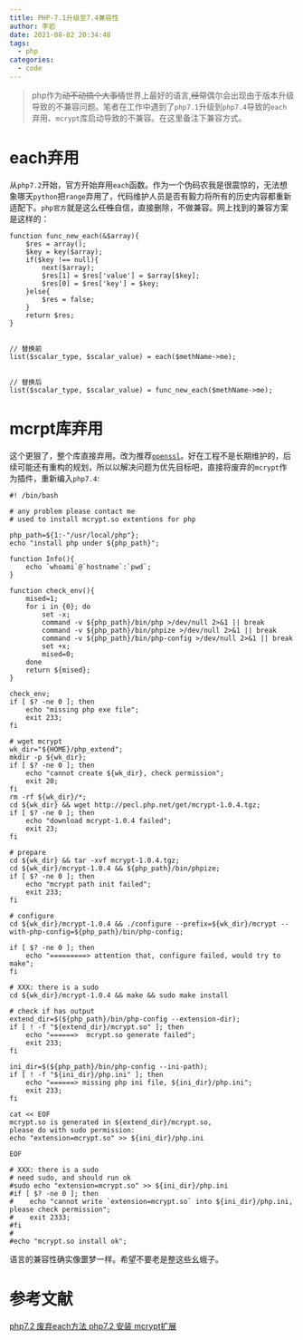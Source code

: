 ```yaml
---
title: PHP-7.1升级至7.4兼容性
author: 李岩
date: 2021-08-02 20:34:48
tags:
  - php
categories:
  - code
---
```

> php作为<del>动不动搞个大事情</del>世界上最好的语言,<del>经常</del>偶尔会出现由于版本升级导致的不兼容问题。笔者在工作中遇到了`php7.1`升级到`php7.4`导致的`each`弃用、`mcrypt`库启动导致的不兼容。在这里备注下兼容方式。
<!--more-->
# each弃用
从`php7.2`开始，官方开始弃用`each`函数。作为一个伪码农我是很震惊的，无法想象哪天`python`把`range`弃用了，代码维护人员是否有毅力将所有的历史内容都重新适配下。`php官方`就是这么<del>任性</del>自信，直接删除，不做兼容。网上找到的兼容方案是这样的：
```  
function func_new_each(&$array){
    $res = array();
    $key = key($array);
    if($key !== null){
        next($array);
        $res[1] = $res['value'] = $array[$key];
        $res[0] = $res['key'] = $key;
    }else{
        $res = false;
    }
    return $res;
}
 
 
// 替换前
list($scalar_type, $scalar_value) = each($methName->me);
 
 
// 替换后
list($scalar_type, $scalar_value) = func_new_each($methName->me);

```

# mcrpt库弃用
这个更狠了，整个库直接弃用。改为推荐[`openssl`](https://www.php.net/manual/zh/ref.openssl.php)。好在工程不是长期维护的，后续可能还有重构的规划，所以以解决问题为优先目标吧，直接将废弃的`mcrypt`作为插件，重新编入`php7.4`:

```  
#! /bin/bash
 
# any problem please contact me
# used to install mcrypt.so extentions for php
 
php_path=${1:-"/usr/local/php"};
echo "install php under ${php_path}";
 
function Info(){
    echo `whoami`@`hostname`:`pwd`;
}
 
function check_env(){
    mised=1;
    for i in {0}; do
        set -x;
        command -v ${php_path}/bin/php >/dev/null 2>&1 || break
        command -v ${php_path}/bin/phpize >/dev/null 2>&1 || break
        command -v ${php_path}/bin/php-config >/dev/null 2>&1 || break
        set +x;
        mised=0;
    done
    return ${mised};
}
 
check_env;
if [ $? -ne 0 ]; then
    echo "missing php exe file";
    exit 233;
fi
 
# wget mcrypt
wk_dir="${HOME}/php_extend";
mkdir -p ${wk_dir};
if [ $? -ne 0 ]; then
    echo "cannot create ${wk_dir}, check permission";
    exit 20;
fi
rm -rf ${wk_dir}/*;
cd ${wk_dir} && wget http://pecl.php.net/get/mcrypt-1.0.4.tgz;
if [ $? -ne 0 ]; then
    echo "download mcrypt-1.0.4 failed";
    exit 23;
fi
 
# prepare
cd ${wk_dir} && tar -xvf mcrypt-1.0.4.tgz;
cd ${wk_dir}/mcrypt-1.0.4 && ${php_path}/bin/phpize;
if [ $? -ne 0 ]; then
    echo "mcrypt path init failed";
    exit 233;
fi
 
# configure
cd ${wk_dir}/mcrypt-1.0.4 && ./configure --prefix=${wk_dir}/mcrypt --with-php-config=${php_path}/bin/php-config;
 
if [ $? -ne 0 ]; then
    echo "=========> attention that, configure failed, would try to make";
fi
 
# XXX: there is a sudo
cd ${wk_dir}/mcrypt-1.0.4 && make && sudo make install
 
# check if has output
extend_dir=$(${php_path}/bin/php-config --extension-dir);
if [ ! -f "${extend_dir}/mcrypt.so" ]; then
    echo "======>  mcrypt.so generate failed";
    exit 233;
fi
 
ini_dir=$(${php_path}/bin/php-config --ini-path);
if [ ! -f "${ini_dir}/php.ini" ]; then
    echo "======> missing php ini file, ${ini_dir}/php.ini";
    exit 233;
fi
 
cat << EOF
mcrypt.so is generated in ${extend_dir}/mcrypt.so,
please do with sudo permission:
echo "extension=mcrypt.so" >> ${ini_dir}/php.ini
 
EOF
 
# XXX: there is a sudo
# need sudo, and should run ok
#sudo echo "extension=mcrypt.so" >> ${ini_dir}/php.ini
#if [ $? -ne 0 ]; then
#    echo "cannot write `extension=mcrypt.so` into ${ini_dir}/php.ini, please check permission";
#    exit 2333;
#fi
#
#echo "mcrypt.so install ok";  

```

语言的兼容性确实像噩梦一样。希望不要老是整这些幺蛾子。

# 参考文献
[php7.2 废弃each方法
](https://blog.csdn.net/zchare/article/details/81903362)
[php7.2 安装 mcrypt扩展
](https://blog.csdn.net/cbuy888/article/details/93618842)
